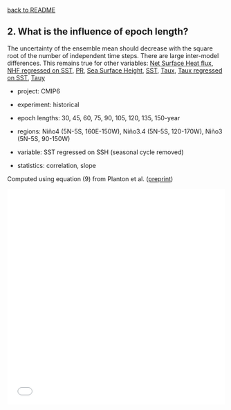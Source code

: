 [back to README](../README.md)

## 2. What is the influence of epoch length?
The uncertainty of the ensemble mean should decrease with the square root of the number of independent time steps. There are large inter-model differences.
This remains true for other variables: [Net Surface Heat flux](f4_hf.md), [NHF regressed on SST](f4_hf_fbk.md), [PR](f4_pr.md), [Sea Surface Height](f4_sl.md), [SST](f4_ts.md), [Taux](f4_tx.md), [Taux regressed on SST](f4_tx_fbk.md), [Tauy](f4_ty.md)  


- project: CMIP6

- experiment: historical

- epoch lengths: 30, 45, 60, 75, 90, 105, 120, 135, 150-year

- regions: Niño4 (5N-5S, 160E-150W), Niño3.4 (5N-5S, 120-170W), Niño3 (5N-5S, 90-150W)

- variable: SST regressed on SSH (seasonal cycle removed)

- statistics: correlation, slope

Computed using equation (9) from Planton et al. ([preprint](https://doi.org/10.22541/essoar.170196744.48068128/v1))


<iframe src="f04_uncertainty_vs_epoch_length_sl_fbk.pdf" width="100%" height="500" frameborder="0" />

